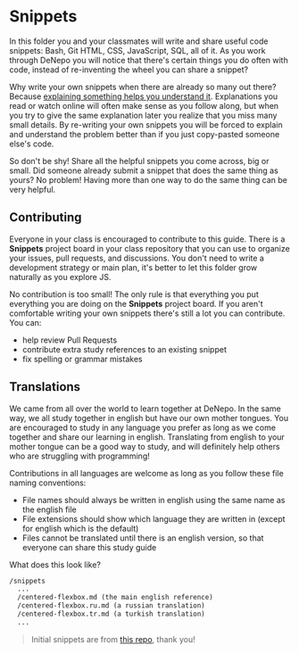 # Snippets

In this folder you and your classmates will write and share useful code
snippets: Bash, Git HTML, CSS, JavaScript, SQL, all of it. As you work through
DeNepo you will notice that there's certain things you do often with code, instead
of re-inventing the wheel you can share a snippet?

Why write your own snippets when there are already so many out there? Because
[explaining something helps you understand it](https://www.livescience.com/34000-explaining-helps-understand.html).
Explanations you read or watch online will often make sense as you follow along,
but when you try to give the same explanation later you realize that you miss
many small details. By re-writing your own snippets you will be forced to
explain and understand the problem better than if you just copy-pasted someone
else's code.

So don't be shy! Share all the helpful snippets you come across, big or small.
Did someone already submit a snippet that does the same thing as yours? No
problem! Having more than one way to do the same thing can be very helpful.

## Contributing

Everyone in your class is encouraged to contribute to this guide. There is a
**Snippets** project board in your class repository that you can use to organize
your issues, pull requests, and discussions. You don't need to write a
development strategy or main plan, it's better to let this folder grow naturally
as you explore JS.

No contribution is too small! The only rule is that everything you put
everything you are doing on the **Snippets** project board. If you aren't
comfortable writing your own snippets there's still a lot you can contribute.
You can:

- help review Pull Requests
- contribute extra study references to an existing snippet
- fix spelling or grammar mistakes

## Translations

We came from all over the world to learn together at DeNepo. In the same
way, we all study together in english but have our own mother tongues. You are
encouraged to study in any language you prefer as long as we come together and
share our learning in english. Translating from english to your mother tongue
can be a good way to study, and will definitely help others who are struggling
with programming!

Contributions in all languages are welcome as long as you follow these file
naming conventions:

- File names should always be written in english using the same name as the
  english file
- File extensions should show which language they are written in (except for
  english which is the default)
- Files cannot be translated until there is an english version, so that everyone
  can share this study guide

What does this look like?

```txt
/snippets
  ...
  /centered-flexbox.md (the main english reference)
  /centered-flexbox.ru.md (a russian translation)
  /centered-flexbox.tr.md (a turkish translation)
  ...
```

> Initial snippets are from [this repo](https://github.com/lab-antwerp-1/home/), thank you!
